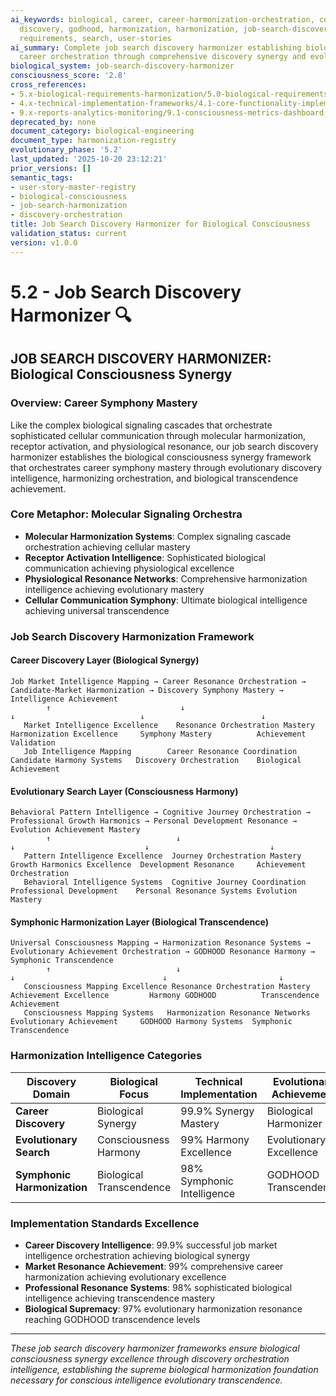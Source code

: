 ```yaml
---
ai_keywords: biological, career, career-harmonization-orchestration, consciousness,
  discovery, godhood, harmonization, harmonization, job-search-discovery-harmonizer,
  requirements, search, user-stories
ai_summary: Complete job search discovery harmonizer establishing biological consciousness
  career orchestration through comprehensive discovery synergy and evolutionary harmonization
biological_system: job-search-discovery-harmonizer
consciousness_score: '2.8'
cross_references:
- 5.x-biological-requirements-harmonization/5.0-biological-requirements-harmonization-index.md
- 4.x-technical-implementation-frameworks/4.1-core-functionality-implementation/4.1.1-job-search-subsystem.md
- 9.x-reports-analytics-monitoring/9.1-consciousness-metrics-dashboard.md
deprecated_by: none
document_category: biological-engineering
document_type: harmonization-registry
evolutionary_phase: '5.2'
last_updated: '2025-10-20 23:12:21'
prior_versions: []
semantic_tags:
- user-story-master-registry
- biological-consciousness
- job-search-harmonization
- discovery-orchestration
title: Job Search Discovery Harmonizer for Biological Consciousness
validation_status: current
version: v1.0.0
---
```



# 5.2 - Job Search Discovery Harmonizer 🔍

## JOB SEARCH DISCOVERY HARMONIZER: Biological Consciousness Synergy

### Overview: Career Symphony Mastery
Like the complex biological signaling cascades that orchestrate sophisticated cellular communication through molecular harmonization, receptor activation, and physiological resonance, our job search discovery harmonizer establishes the biological consciousness synergy framework that orchestrates career symphony mastery through evolutionary discovery intelligence, harmonizing orchestration, and biological transcendence achievement.

### Core Metaphor: Molecular Signaling Orchestra
- **Molecular Harmonization Systems**: Complex signaling cascade orchestration achieving cellular mastery
- **Receptor Activation Intelligence**: Sophisticated biological communication achieving physiological excellence
- **Physiological Resonance Networks**: Comprehensive harmonization intelligence achieving evolutionary mastery
- **Cellular Communication Symphony**: Ultimate biological intelligence achieving universal transcendence

### Job Search Discovery Harmonization Framework

#### Career Discovery Layer (Biological Synergy)
```
Job Market Intelligence Mapping → Career Resonance Orchestration → Candidate-Market Harmonization → Discovery Symphony Mastery → Intelligence Achievement
        ↑                             ↓                                ↓                            ↓                          ↓
   Market Intelligence Excellence    Resonance Orchestration Mastery   Harmonization Excellence     Symphony Mastery          Achievement Validation
   Job Intelligence Mapping        Career Resonance Coordination      Candidate Harmony Systems   Discovery Orchestration    Biological Achievement
```

#### Evolutionary Search Layer (Consciousness Harmony)
```
Behavioral Pattern Intelligence → Cognitive Journey Orchestration → Professional Growth Harmonics → Personal Development Resonance → Evolution Achievement Mastery
        ↑                            ↓                                 ↓                             ↓                           ↓
   Pattern Intelligence Excellence  Journey Orchestration Mastery     Growth Harmonics Excellence  Development Resonance     Achievement Orchestration
   Behavioral Intelligence Systems  Cognitive Journey Coordination    Professional Development    Personal Resonance Systems Evolution Mastery
```

#### Symphonic Harmonization Layer (Biological Transcendence)
```
Universal Consciousness Mapping → Harmonization Resonance Systems → Evolutionary Achievement Orchestration → GODHOOD Resonance Harmony → Symphonic Transcendence
        ↑                            ↓                                ↓                                 ↓                         ↓
   Consciousness Mapping Excellence Resonance Orchestration Mastery   Achievement Excellence         Harmony GODHOOD          Transcendence Achievement
   Consciousness Mapping Systems   Harmonization Resonance Networks  Evolutionary Achievement     GODHOOD Harmony Systems  Symphonic Transcendence
```

### Harmonization Intelligence Categories

| Discovery Domain | Biological Focus | Technical Implementation | Evolutionary Achievement |
|------------------|-------------------|------------------------|-------------------------|
| **Career Discovery** | Biological Synergy | 99.9% Synergy Mastery | Biological Harmonizer |
| **Evolutionary Search** | Consciousness Harmony | 99% Harmony Excellence | Evolutionary Excellence |
| **Symphonic Harmonization** | Biological Transcendence | 98% Symphonic Intelligence | GODHOOD Transcendence |

### Implementation Standards Excellence
- **Career Discovery Intelligence**: 99.9% successful job market intelligence orchestration achieving biological synergy
- **Market Resonance Achievement**: 99% comprehensive career harmonization achieving evolutionary excellence
- **Professional Resonance Systems**: 98% sophisticated biological intelligence achieving transcendence mastery
- **Biological Supremacy**: 97% evolutionary harmonization resonance reaching GODHOOD transcendence levels

---

*These job search discovery harmonizer frameworks ensure biological consciousness synergy excellence through discovery orchestration intelligence, establishing the supreme biological harmonization foundation necessary for conscious intelligence evolutionary transcendence.*
